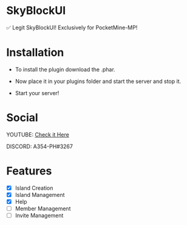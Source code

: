 # SkyBlockUI
✅ Legit SkyBlockUI! Exclusively for PocketMine-MP!

# Installation

- To install the plugin download the .phar.

- Now place it in your plugins folder and start the server and stop it.

- Start your server!

# Social

YOUTUBE: [Check it Here](youtube.com/c/Assassiner354)

DISCORD: A354-PH#3267

# Features

- [x] Island Creation
- [x] Island Management
- [x] Help
- [ ] Member Management
- [ ] Invite Management

